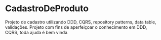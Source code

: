 # CadastroDeProduto
Projeto de cadastro utilizando DDD, CQRS,  repository patterns, data table, validações. 
Projeto com fins de aperfeiçoar o conhecimento em DDD, CQRS, toda ajuda é bem vinda. 
